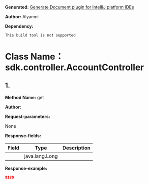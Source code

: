 **Generated:** [Generate Document plugin for IntelliJ platform IDEs](https://plugins.jetbrains.com/plugin/13086-generate-document)

**Author:** Alyamni

**Dependency:**
``` xml
This build tool is not supported
```

# Class Name：sdk.controller.AccountController


## 1.&nbsp;
**Method Name:** get

**Author:**

**Request-parameters:**

None


**Response-fields:**

Field|Type|Description
---|---|---
&nbsp;|java.lang.Long|&nbsp;

**Response-example:**
``` json
8178
```